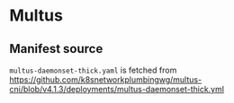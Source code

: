 # Multus

## Manifest source

`multus-daemonset-thick.yaml` is fetched from <https://github.com/k8snetworkplumbingwg/multus-cni/blob/v4.1.3/deployments/multus-daemonset-thick.yml>
